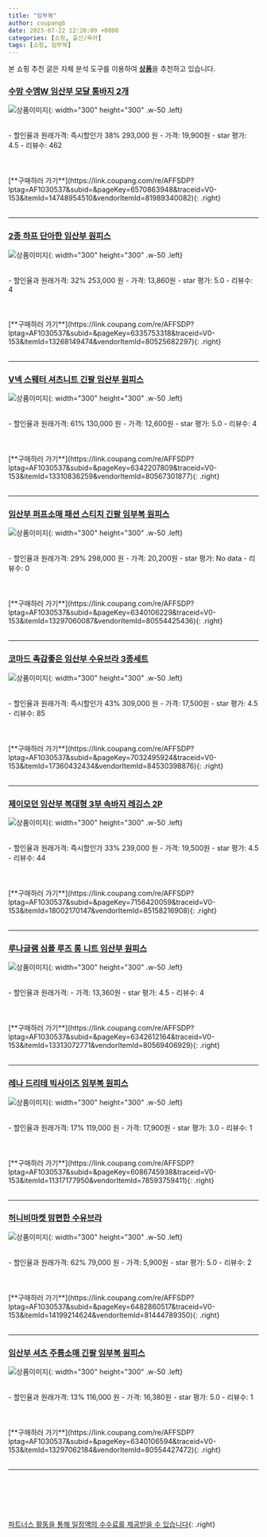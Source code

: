 ```yaml
---
title: "임부복"
author: coupang6
date: 2023-07-22 12:20:09 +0800
categories: [쇼핑, 출산/육아]
tags: [쇼핑, 임부복]
---
```


본 쇼핑 추천 글은 자체 분석 도구를 이용하여 [**상품**](https://link.coupang.com/a/bao1ui)을 추천하고 있습니다.

### [수맘 수엠W 임산부 모달 통바지 2개](https://link.coupang.com/re/AFFSDP?lptag=AF1030537&subid=&pageKey=6570863948&traceid=V0-153&itemId=14748954510&vendorItemId=81989340082)

![상품이미지](https://thumbnail6.coupangcdn.com/thumbnails/remote/230x230ex/image/vendor_inventory/7cc5/045b94b100d5e3c31007b8adf8edf3dbafa2989f195588d86d8e5e80f72c.jpg){: width="300" height="300" .w-50 .left}


<br>
- 할인율과 원래가격: 즉시할인가 38%  293,000   원
- 가격: 19,900원
- star 평가: 4.5
- 리뷰수: 462
<br>
<br>
<br>
<br>
[**구매하러 가기**](https://link.coupang.com/re/AFFSDP?lptag=AF1030537&subid=&pageKey=6570863948&traceid=V0-153&itemId=14748954510&vendorItemId=81989340082){: .right}
<br>
<br>

---

### [2종 하프 단아한 임산부 원피스](https://link.coupang.com/re/AFFSDP?lptag=AF1030537&subid=&pageKey=6335753318&traceid=V0-153&itemId=13268149474&vendorItemId=80525682297)

![상품이미지](https://thumbnail8.coupangcdn.com/thumbnails/remote/230x230ex/image/retail/images/2022/02/11/18/8/2792201f-187c-4587-9a56-5ebeef2b3ff1.jpg){: width="300" height="300" .w-50 .left}


<br>
- 할인율과 원래가격: 32%  253,000   원
- 가격: 13,860원
- star 평가: 5.0
- 리뷰수: 4
<br>
<br>
<br>
<br>
[**구매하러 가기**](https://link.coupang.com/re/AFFSDP?lptag=AF1030537&subid=&pageKey=6335753318&traceid=V0-153&itemId=13268149474&vendorItemId=80525682297){: .right}
<br>
<br>

---

### [V넥 스웨터 셔츠니트 긴팔 임산부 원피스](https://link.coupang.com/re/AFFSDP?lptag=AF1030537&subid=&pageKey=6342207809&traceid=V0-153&itemId=13310836259&vendorItemId=80567301877)

![상품이미지](https://thumbnail8.coupangcdn.com/thumbnails/remote/230x230ex/image/rs_quotation_api/i0gkek95/10551fcf4db841f1ba93f310ef709408.jpg){: width="300" height="300" .w-50 .left}


<br>
- 할인율과 원래가격: 61%  130,000   원
- 가격: 12,600원
- star 평가: 5.0
- 리뷰수: 4
<br>
<br>
<br>
<br>
[**구매하러 가기**](https://link.coupang.com/re/AFFSDP?lptag=AF1030537&subid=&pageKey=6342207809&traceid=V0-153&itemId=13310836259&vendorItemId=80567301877){: .right}
<br>
<br>

---

### [임산부 퍼프소매 패션 스티치 긴팔 임부복 원피스](https://link.coupang.com/re/AFFSDP?lptag=AF1030537&subid=&pageKey=6340106229&traceid=V0-153&itemId=13297060087&vendorItemId=80554425436)

![상품이미지](https://thumbnail9.coupangcdn.com/thumbnails/remote/230x230ex/image/rs_quotation_api/k4moy4ux/3014ef29e51544ffb0fde086f7dc6699.jpg){: width="300" height="300" .w-50 .left}


<br>
- 할인율과 원래가격: 29%  298,000   원
- 가격: 20,200원
- star 평가: No data
- 리뷰수: 0
<br>
<br>
<br>
<br>
[**구매하러 가기**](https://link.coupang.com/re/AFFSDP?lptag=AF1030537&subid=&pageKey=6340106229&traceid=V0-153&itemId=13297060087&vendorItemId=80554425436){: .right}
<br>
<br>

---

### [코마드 촉감좋은 임산부 수유브라 3종세트](https://link.coupang.com/re/AFFSDP?lptag=AF1030537&subid=&pageKey=7032495924&traceid=V0-153&itemId=17360432434&vendorItemId=84530398876)

![상품이미지](https://thumbnail8.coupangcdn.com/thumbnails/remote/230x230ex/image/vendor_inventory/f444/6bc8ff6a3331b14c062c8b79081d6dea4c581d10b85eace59ae3176708f7.jpg){: width="300" height="300" .w-50 .left}


<br>
- 할인율과 원래가격: 즉시할인가 43%  309,000   원
- 가격: 17,500원
- star 평가: 4.5
- 리뷰수: 85
<br>
<br>
<br>
<br>
[**구매하러 가기**](https://link.coupang.com/re/AFFSDP?lptag=AF1030537&subid=&pageKey=7032495924&traceid=V0-153&itemId=17360432434&vendorItemId=84530398876){: .right}
<br>
<br>

---

### [제이모던 임산부 복대형 3부 속바지 레깅스 2P](https://link.coupang.com/re/AFFSDP?lptag=AF1030537&subid=&pageKey=7156420059&traceid=V0-153&itemId=18002170147&vendorItemId=85158216908)

![상품이미지](https://thumbnail6.coupangcdn.com/thumbnails/remote/230x230ex/image/vendor_inventory/540b/9d6adffe183f80b2e2db349984425bb2df2b18d197d8c2b02adbb2f7f3ab.jpg){: width="300" height="300" .w-50 .left}


<br>
- 할인율과 원래가격: 즉시할인가 33%  239,000   원
- 가격: 19,500원
- star 평가: 4.5
- 리뷰수: 44
<br>
<br>
<br>
<br>
[**구매하러 가기**](https://link.coupang.com/re/AFFSDP?lptag=AF1030537&subid=&pageKey=7156420059&traceid=V0-153&itemId=18002170147&vendorItemId=85158216908){: .right}
<br>
<br>

---

### [루나글램 심플 루즈 롱 니트 임산부 원피스](https://link.coupang.com/re/AFFSDP?lptag=AF1030537&subid=&pageKey=6342612164&traceid=V0-153&itemId=13313072771&vendorItemId=80569406929)

![상품이미지](https://thumbnail8.coupangcdn.com/thumbnails/remote/230x230ex/image/rs_quotation_api/zg8cavlg/c9577a7bd79446fb955e8a9e85035aab.png){: width="300" height="300" .w-50 .left}


<br>
- 할인율과 원래가격: 
- 가격: 13,360원
- star 평가: 4.5
- 리뷰수: 4
<br>
<br>
<br>
<br>
[**구매하러 가기**](https://link.coupang.com/re/AFFSDP?lptag=AF1030537&subid=&pageKey=6342612164&traceid=V0-153&itemId=13313072771&vendorItemId=80569406929){: .right}
<br>
<br>

---

### [레나 드리테 빅사이즈 임부복 원피스](https://link.coupang.com/re/AFFSDP?lptag=AF1030537&subid=&pageKey=6086745938&traceid=V0-153&itemId=11317177950&vendorItemId=78593759411)

![상품이미지](https://thumbnail9.coupangcdn.com/thumbnails/remote/230x230ex/image/retail/images/4250885557832097-1b90307e-acf7-49d8-8483-f29f4969c413.jpg){: width="300" height="300" .w-50 .left}


<br>
- 할인율과 원래가격: 17%  119,000   원
- 가격: 17,900원
- star 평가: 3.0
- 리뷰수: 1
<br>
<br>
<br>
<br>
[**구매하러 가기**](https://link.coupang.com/re/AFFSDP?lptag=AF1030537&subid=&pageKey=6086745938&traceid=V0-153&itemId=11317177950&vendorItemId=78593759411){: .right}
<br>
<br>

---

### [허니비마켓 맘편한 수유브라](https://link.coupang.com/re/AFFSDP?lptag=AF1030537&subid=&pageKey=6482860517&traceid=V0-153&itemId=14199214624&vendorItemId=81444789350)

![상품이미지](https://thumbnail10.coupangcdn.com/thumbnails/remote/230x230ex/image/retail/images/2022/04/26/14/4/efd5c428-751d-49f2-a6fd-61847964342d.jpg){: width="300" height="300" .w-50 .left}


<br>
- 할인율과 원래가격: 62%  79,000   원
- 가격: 5,900원
- star 평가: 5.0
- 리뷰수: 2
<br>
<br>
<br>
<br>
[**구매하러 가기**](https://link.coupang.com/re/AFFSDP?lptag=AF1030537&subid=&pageKey=6482860517&traceid=V0-153&itemId=14199214624&vendorItemId=81444789350){: .right}
<br>
<br>

---

### [임산부 셔츠 주름소매 긴팔 임부복 원피스](https://link.coupang.com/re/AFFSDP?lptag=AF1030537&subid=&pageKey=6340106594&traceid=V0-153&itemId=13297062184&vendorItemId=80554427472)

![상품이미지](https://thumbnail6.coupangcdn.com/thumbnails/remote/230x230ex/image/rs_quotation_api/bypyvvg3/89d2038e7c4240f6a4bcd77142cb05e0.jpg){: width="300" height="300" .w-50 .left}


<br>
- 할인율과 원래가격: 13%  116,000   원
- 가격: 16,380원
- star 평가: 5.0
- 리뷰수: 1
<br>
<br>
<br>
<br>
[**구매하러 가기**](https://link.coupang.com/re/AFFSDP?lptag=AF1030537&subid=&pageKey=6340106594&traceid=V0-153&itemId=13297062184&vendorItemId=80554427472){: .right}
<br>
<br>

---
<br><br><br><br><br> [파트너스 활동을 통해 일정액의 수수료를 제공받을 수 있습니다](https://link.coupang.com/a/bao1ui){: .right}